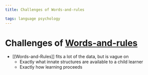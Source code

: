 ```yaml
---
title: Challenges of Words-and-rules

tags: language psychology 
---
```


# Challenges of [Words-and-rules](Words-and-Rules.md)
- [[Words-and-Rules]] fits a lot of the data, but is vague on
	- Exactly what innate structures are available to a child learner
	- Exactly how learning proceeds































